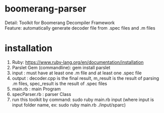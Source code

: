 # boomerang-parser 
Detail: Toolkit for Boomerang Decompiler Framework <br>
Feature: automatically generate decoder file from .spec files and .m files <br>
# installation  
1. Ruby: https://www.ruby-lang.org/en/documentation/installation <br>
2. Parslet Gem (commandline): gem install parslet <br>
1. input : must have at least one .m file and at least one .spec file <br>
2. output : decoder.cpp is the final result, m_result is the result of parsing .m files, spec_result is the result of .spec files <br>
3. main.rb : main Program  <br>
4. specParser.rb : parser Class <br> 
5. run this toolkit by command: sudo ruby main.rb input (where input is input folder name, ex: sudo ruby main.rb ./input/sparc)<br>